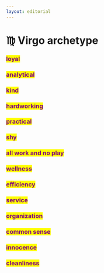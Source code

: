 ```yaml
---
layout: editorial
---
```


# ♍️ Virgo archetype

### <mark style="color:purple;">loyal</mark>

### <mark style="color:purple;">analytical</mark>

### <mark style="color:purple;">kind</mark>

### <mark style="color:purple;">hardworking</mark>

### <mark style="color:purple;">practical</mark>

### <mark style="color:purple;">shy</mark>

### <mark style="color:purple;">all work and no play</mark>

### <mark style="color:purple;">wellness</mark>

### <mark style="color:purple;">efficiency</mark>

### <mark style="color:purple;">service</mark>

### <mark style="color:purple;">organization</mark>

### <mark style="color:purple;">common sense</mark>

### <mark style="color:purple;">innocence</mark>

### <mark style="color:purple;">cleanliness</mark>

<mark style="color:purple;"></mark>
